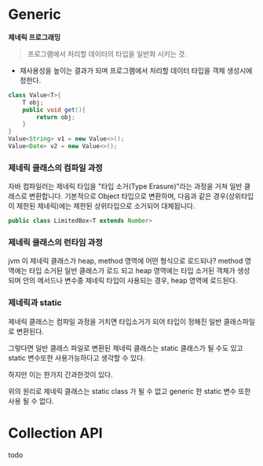 # Generic
**제네릭 프로그래밍**
> 프로그램에서 처리할 데이터의 타입을 일반화 시키는 것.
- 재사용성을 높이는 결과가 되며 프로그램에서 처리할 데이터 타입을 객체 생성시에 정한다.
```java
class Value<T>{
    T obj;
    public void get(){
        return obj;
    }
}
Value<String> v1 = new Value<>();
Value<Date> v2 = new Value<>();
```
### 제네릭 클래스의 컴파일 과정 
자바 컴파일러는 제네릭 타입을 "타입 소거(Type Erasure)"라는 과정을 거쳐 일반 클래스로 변환합니다.
기본적으로 Object 타입으로 변환하며, 다음과 같은 경우(상위타입이 제한된 제네릭)에는 제한된 상위타입으로 소거되어 대체됩니다.  
```java
public class LimitedBox<T extends Number>
```

### 제네릭 클래스의 런타임 과정
jvm 이 제네릭 클래스가 heap, method 영역에 어떤 형식으로 로드되나?
method 영역에는 타입 소거된 일반 클래스가 로드 되고 heap 영역에는 타입 소거된 객체가 생성되며 
안의 메서드나 변수중 제네릭 타입이 사용되는 경우, heap 영역에 로드된다.

### 제네릭과 static
제네릭 클래스는 컴파일 과정을 거치면 타입소거가 되어 타입이 정해진 일반 클래스파일로 변환된다.

그렇다면 일반 클래스 파일로 변환된 제네릭 클래스는 static 클래스가 될 수도 있고 static 변수또한 사용가능하다고 생각할 수 있다.

하지만 이는 한가지 간과한것이 있다.

위의 원리로 제네릭 클래스는 static class 가 될 수 없고 generic 한 static 변수 또한 사용 될 수 없다.


# Collection API

todo

